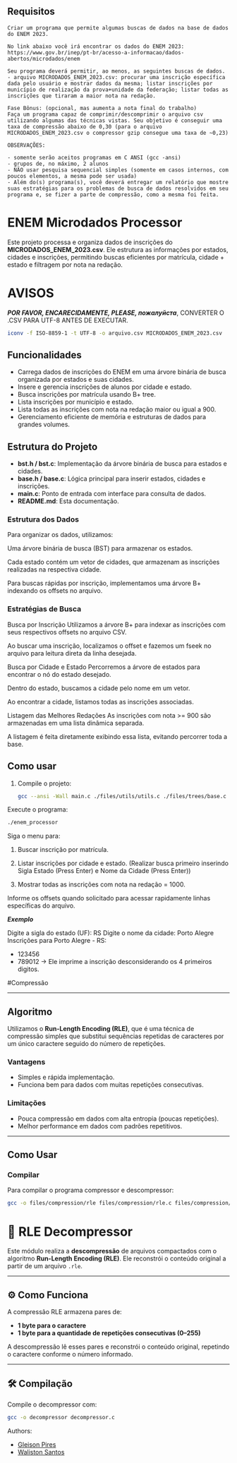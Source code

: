 ## Requisitos
``` text
Criar um programa que permite algumas buscas de dados na base de dados do ENEM 2023.

No link abaixo você irá encontrar os dados do ENEM 2023:
https://www.gov.br/inep/pt-br/acesso-a-informacao/dados-abertos/microdados/enem

Seu programa deverá permitir, ao menos, as seguintes buscas de dados.
- arquivo MICRODADOS_ENEM_2023.csv: procurar uma inscrição específica dada pelo usuário e mostrar dados da mesma; listar inscrições por município de realização da prova+unidade da federação; listar todas as inscrições que tiraram a maior nota na redação.

Fase Bônus: (opcional, mas aumenta a nota final do trabalho)
Faça um programa capaz de comprimir/descomprimir o arquivo csv utilizando algumas das técnicas vistas. Seu objetivo é conseguir uma taxa de compressão abaixo de 0,30 (para o arquivo MICRODADOS_ENEM_2023.csv o compressor gzip consegue uma taxa de ~0,23)

OBSERVAÇÕES:

- somente serão aceitos programas em C ANSI (gcc -ansi)
- grupos de, no máximo, 2 alunos
- NÃO usar pesquisa sequencial simples (somente em casos internos, com poucos elementos, a mesma pode ser usada)
- Além do(s) programa(s), você deverá entregar um relatório que mostre suas estratégias para os problemas de busca de dados resolvidos em seu programa e, se fizer a parte de compressão, como a mesma foi feita.
```
# ENEM Microdados Processor

Este projeto processa e organiza dados de inscrições do **MICRODADOS_ENEM_2023.csv**. Ele estrutura as informações por estados, cidades e inscrições, permitindo buscas eficientes por matrícula, cidade + estado e filtragem por nota na redação.

# AVISOS

*<b>POR FAVOR, ENCARECIDAMENTE, PLEASE, пожалуйста</b>*,  CONVERTER O .CSV PARA UTF-8 ANTES DE EXECUTAR.
``` bash
iconv -f ISO-8859-1 -t UTF-8 -o arquivo.csv MICRODADOS_ENEM_2023.csv
```
## Funcionalidades

- Carrega dados de inscrições do ENEM em uma árvore binária de busca organizada por estados e suas cidades.
- Insere e gerencia inscrições de alunos por cidade e estado.
- Busca inscrições por matrícula usando B+ tree.
- Lista inscrições por município e estado.
- Lista todas as inscrições com nota na redação maior ou igual a 900.
- Gerenciamento eficiente de memória e estruturas de dados para grandes volumes.

## Estrutura do Projeto

- **bst.h / bst.c**: Implementação da árvore binária de busca para estados e cidades.
- **base.h / base.c**: Lógica principal para inserir estados, cidades e inscrições.
- **main.c**: Ponto de entrada com interface para consulta de dados.
- **README.md**: Esta documentação.

### Estrutura dos Dados
Para organizar os dados, utilizamos:

Uma árvore binária de busca (BST) para armazenar os estados.

Cada estado contém um vetor de cidades, que armazenam as inscrições realizadas na respectiva cidade.

Para buscas rápidas por inscrição, implementamos uma árvore B+ indexando os offsets no arquivo.

### Estratégias de Busca
Busca por Inscrição
Utilizamos a árvore B+ para indexar as inscrições com seus respectivos offsets no arquivo CSV.

Ao buscar uma inscrição, localizamos o offset e fazemos um fseek no arquivo para leitura direta da linha desejada.

Busca por Cidade e Estado
Percorremos a árvore de estados para encontrar o nó do estado desejado.

Dentro do estado, buscamos a cidade pelo nome em um vetor.

Ao encontrar a cidade, listamos todas as inscrições associadas.

Listagem das Melhores Redações
As inscrições com nota >= 900 são armazenadas em uma lista dinâmica separada.

A listagem é feita diretamente exibindo essa lista, evitando percorrer toda a base.


## Como usar

1. Compile o projeto:

   ```bash
   gcc --ansi -Wall main.c ./files/utils/utils.c ./files/trees/base.c ./files/lists/lista.c ./files/trees/bst.c -o enem_processor
Execute o programa:

``` bash
./enem_processor
```

Siga o menu para:

1. Buscar inscrição por matrícula.

2. Listar inscrições por cidade e estado. (Realizar busca primeiro inserindo Sigla Estado (Press Enter) e Nome da Cidade (Press Enter))

3. Mostrar todas as inscrições com nota na redação = 1000.

Informe os offsets quando solicitado para acessar rapidamente linhas específicas do arquivo.

<b> *Exemplo* </b>

Digite a sigla do estado (UF): RS
Digite o nome da cidade: Porto Alegre
Inscrições para Porto Alegre - RS:
- 123456
- 789012
-> Ele imprime a inscrição desconsiderando os 4 primeiros digitos.

#Compressão

---

## Algoritmo

Utilizamos o **Run-Length Encoding (RLE)**, que é uma técnica de compressão simples que substitui sequências repetidas de caracteres por um único caractere seguido do número de repetições.

### Vantagens

- Simples e rápida implementação.
- Funciona bem para dados com muitas repetições consecutivas.

### Limitações

- Pouca compressão em dados com alta entropia (poucas repetições).
- Melhor performance em dados com padrões repetitivos.

---

## Como Usar

### Compilar

Para compilar o programa compressor e descompressor:

```bash
gcc -o files/compression/rle files/compression/rle.c files/compression/compressor.c
```

# 🧵 RLE Decompressor

Este módulo realiza a **descompressão** de arquivos compactados com o algoritmo **Run-Length Encoding (RLE)**.
Ele reconstrói o conteúdo original a partir de um arquivo `.rle`.

---
## ⚙️ Como Funciona

A compressão RLE armazena pares de:

- **1 byte para o caractere**
- **1 byte para a quantidade de repetições consecutivas (0–255)**

A descompressão lê esses pares e reconstrói o conteúdo original, repetindo o caractere conforme o número informado.

---

## 🛠️ Compilação

Compile o decompressor com:

```bash
gcc -o decompressor decompressor.c
```

Authors:
- [Gleison Pires](https://github.com/strovertz/)
- [Waliston Santos](https://github.com/eu-waliston/)
